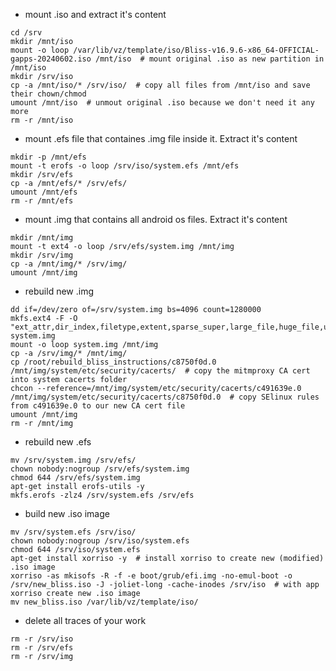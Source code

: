 - mount .iso and extract it's content
```
cd /srv
mkdir /mnt/iso
mount -o loop /var/lib/vz/template/iso/Bliss-v16.9.6-x86_64-OFFICIAL-gapps-20240602.iso /mnt/iso  # mount original .iso as new partition in /mnt/iso
mkdir /srv/iso
cp -a /mnt/iso/* /srv/iso/  # copy all files from /mnt/iso and save their chown/chmod
umount /mnt/iso  # unmout original .iso because we don't need it any more
rm -r /mnt/iso
```

- mount .efs file that containes .img file inside it. Extract it's content
```
mkdir -p /mnt/efs
mount -t erofs -o loop /srv/iso/system.efs /mnt/efs
mkdir /srv/efs
cp -a /mnt/efs/* /srv/efs/
umount /mnt/efs
rm -r /mnt/efs
```

- mount .img that contains all android os files. Extract it's content
```
mkdir /mnt/img
mount -t ext4 -o loop /srv/efs/system.img /mnt/img
mkdir /srv/img
cp -a /mnt/img/* /srv/img/
umount /mnt/img
```

- rebuild new .img
```
dd if=/dev/zero of=/srv/system.img bs=4096 count=1280000
mkfs.ext4 -F -O "ext_attr,dir_index,filetype,extent,sparse_super,large_file,huge_file,uninit_bg,dir_nlink,extra_isize" system.img
mount -o loop system.img /mnt/img
cp -a /srv/img/* /mnt/img/
cp /root/rebuild_bliss_instructions/c8750f0d.0 /mnt/img/system/etc/security/cacerts/  # copy the mitmproxy CA cert into system cacerts folder
chcon --reference=/mnt/img/system/etc/security/cacerts/c491639e.0 /mnt/img/system/etc/security/cacerts/c8750f0d.0  # copy SElinux rules from c491639e.0 to our new CA cert file 
umount /mnt/img
rm -r /mnt/img
```

- rebuild new .efs
```
mv /srv/system.img /srv/efs/
chown nobody:nogroup /srv/efs/system.img
chmod 644 /srv/efs/system.img
apt-get install erofs-utils -y
mkfs.erofs -zlz4 /srv/system.efs /srv/efs
```

- build new .iso image
```
mv /srv/system.efs /srv/iso/
chown nobody:nogroup /srv/iso/system.efs
chmod 644 /srv/iso/system.efs
apt-get install xorriso -y  # install xorriso to create new (modified) .iso image
xorriso -as mkisofs -R -f -e boot/grub/efi.img -no-emul-boot -o /srv/new_bliss.iso -J -joliet-long -cache-inodes /srv/iso  # with app xorriso create new .iso image
mv new_bliss.iso /var/lib/vz/template/iso/
```

- delete all traces of your work
```
rm -r /srv/iso
rm -r /srv/efs
rm -r /srv/img
```